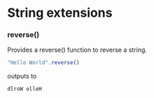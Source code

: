 # String extensions

### reverse()

Provides a reverse() function to reverse a string.

````JavaScript
"Hello World".reverse()
````
outputs to 
````
dlroW olleH
````

